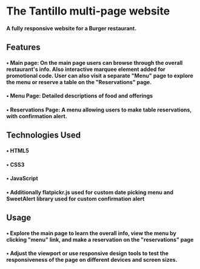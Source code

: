 <h1>The Tantillo multi-page website</h1>


<h4>A fully responsive website for a Burger restaurant.</h4>

<h2>Features</h2>

<h4>• Main page: On the main page users can browse through the overall restaurant's info. Also interactive marquee element added for promotional code. User can also visit a separate "Menu" page to explore the menu or reserve a table on the "Reservations" page. </h4>
<h4>• Menu Page: Detailed descriptions of food and offerings</h4>
<h4>• Reservations Page: A menu allowing users to make table reservations, with confirmation alert. </h4>

<h2>Technologies Used</h2>
<h4>• HTML5</h4>
<h4>• CSS3</h4>
<h4>• JavaScript</h4>
<h4>• Additionally flatpickr.js used for custom date picking menu and SweetAlert library used for custom confirmation alert</h4>

<h2>Usage</h2>
<h4>• Explore the main page to learn the overall info, view the menu by clicking "menu" link, and make a reservation on the "reservations" page</h4>
<h4>• Adjust the viewport or use responsive design tools to test the responsiveness of the page on different devices and screen sizes.</h4>

